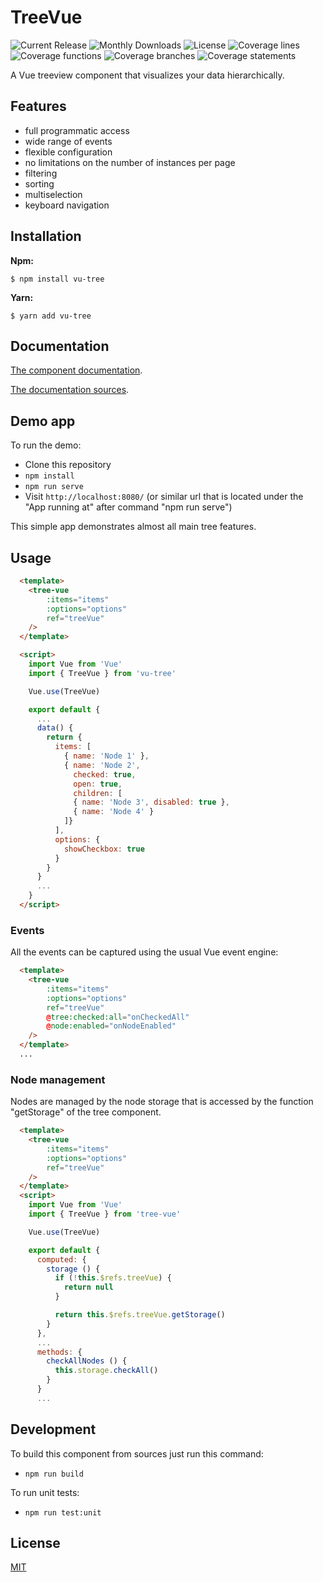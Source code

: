 # TreeVue
![Current Release](https://img.shields.io/github/release/t0lik/tree-vue.svg?style=flat-square)
![Monthly Downloads](https://img.shields.io/npm/dm/vu-tree.svg?style=flat-square)
![License](https://img.shields.io/npm/l/vu-tree.svg?style=flat-square)
![Coverage lines](./badges/badge-lines.svg?sanitize=true)
![Coverage functions](./badges/badge-functions.svg?sanitize=true)
![Coverage branches](./badges/badge-branches.svg?sanitize=true)
![Coverage statements](./badges/badge-statements.svg?sanitize=true)

A Vue treeview component that visualizes your data hierarchically.

## Features
* full programmatic access
* wide range of events
* flexible configuration
* no limitations on the number of instances per page
* filtering
* sorting
* multiselection
* keyboard navigation

## Installation
**Npm:**

```shell
$ npm install vu-tree
```

**Yarn:**

```shell
$ yarn add vu-tree
```

## Documentation

[The component documentation](https://t0lik.github.io/tree-vue-docs).

[The documentation sources](https://github.com/t0lik/tree-vue-docs).

## Demo app

To run the demo:

* Clone this repository
* `npm install`
* `npm run serve` 
* Visit `http://localhost:8080/` (or similar url that is located under the "App running at" after command "npm run serve")

This simple app demonstrates almost all main tree features.

## Usage

```html
  <template>
    <tree-vue
        :items="items"
        :options="options"
        ref="treeVue"
    />
  </template>

  <script>
    import Vue from 'Vue'
    import { TreeVue } from 'vu-tree'

    Vue.use(TreeVue)

    export default {
      ...
      data() {
        return {
          items: [
            { name: 'Node 1' },
            { name: 'Node 2',
              checked: true,
              open: true,
              children: [
              { name: 'Node 3', disabled: true },
              { name: 'Node 4' }
            ]}
          ],
          options: {
            showCheckbox: true
          }
        }
      }
      ...
    }
  </script>
```
### Events
  All the events can be captured using the usual Vue event engine:
```html
  <template>
    <tree-vue
        :items="items"
        :options="options"
        ref="treeVue"
        @tree:checked:all="onCheckedAll"
        @node:enabled="onNodeEnabled"
    />
  </template>
  ...
```

### Node management
  Nodes are managed by the node storage that is accessed by the function "getStorage" of the tree component.
```html
  <template>
    <tree-vue
        :items="items"
        :options="options"
        ref="treeVue"
    />
  </template>
  <script>
    import Vue from 'Vue'
    import { TreeVue } from 'tree-vue'

    Vue.use(TreeVue)

    export default {
      computed: {
        storage () {
          if (!this.$refs.treeVue) {
            return null
          }

          return this.$refs.treeVue.getStorage()
        }
      },
      ...
      methods: {
        checkAllNodes () {
          this.storage.checkAll()
        }
      }
      ...
```


## Development

To build this component from sources just run this command:
- `npm run build`

To run unit tests:
- `npm run test:unit`


## License

[MIT](https://opensource.org/licenses/MIT)
